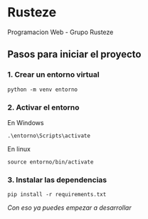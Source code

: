 # Rusteze
Programacion Web - Grupo Rusteze

## Pasos para iniciar el proyecto

### 1. Crear un entorno virtual
```
python -m venv entorno
```
### 2. Activar el entorno
En Windows
```
.\entorno\Scripts\activate
```
En linux
```
source entorno/bin/activate
```
### 3. Instalar las dependencias
```
pip install -r requirements.txt
```
_Con eso ya puedes empezar a desarrollar_

